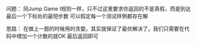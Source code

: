 问题：
    同Jump Game I规则一样，只不过这里要求你返回的不是真假，而是到达最后一个下标处的最短步数
    可以假定每一个测试样例都存在解

思路：
    在做上一题的时候用的贪婪。其实就保证了最优解决了。我们只需要在代码中增加一个计数的就OK
    最后返回即可
